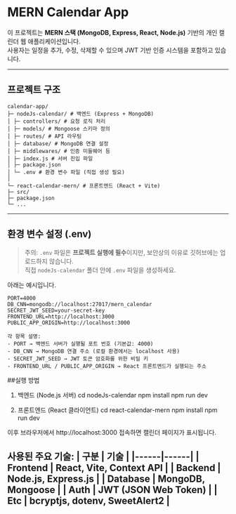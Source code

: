 # MERN Calendar App

이 프로젝트는 **MERN 스택 (MongoDB, Express, React, Node.js)** 기반의 개인 캘린더 웹 애플리케이션입니다.  
사용자는 일정을 추가, 수정, 삭제할 수 있으며 JWT 기반 인증 시스템을 포함하고 있습니다.

---
## 프로젝트 구조
```
calendar-app/
├─ nodeJs-calendar/ # 백엔드 (Express + MongoDB)
│ ├─ controllers/ # 요청 로직 처리
│ ├─ models/ # Mongoose 스키마 정의
│ ├─ routes/ # API 라우팅
│ ├─ database/ # MongoDB 연결 설정
│ ├─ middlewares/ # 인증 미들웨어 등
│ ├─ index.js # 서버 진입 파일
│ ├─ package.json
│ └─ .env # 환경 변수 파일 (직접 생성 필요)
│
└─ react-calendar-mern/ # 프론트엔드 (React + Vite)
├─ src/
├─ package.json
└─ ...
```
---

## 환경 변수 설정 (.env)

> 주의: `.env` 파일은 **프로젝트 실행에 필수**이지만, 보안상의 이유로 깃허브에는 업로드하지 않습니다.  
> 직접 `nodeJs-calendar` 폴더 안에 `.env` 파일을 생성하세요.  

아래는 예시입니다.

```env
PORT=4000
DB_CNN=mongodb://localhost:27017/mern_calendar
SECRET_JWT_SEED=your-secret-key
FRONTEND_URL=http://localhost:3000
PUBLIC_APP_ORIGIN=http://localhost:3000

각 항목 설명:
- PORT → 백엔드 서버가 실행될 포트 번호 (기본값: 4000)
- DB_CNN → MongoDB 연결 주소 (로컬 환경에서는 localhost 사용)
- SECRET_JWT_SEED → JWT 토큰 암호화를 위한 비밀 키
- FRONTEND_URL / PUBLIC_APP_ORIGIN → React 프론트엔드가 실행되는 주소
```
##실행 방법
1) 백엔드 (Node.js 서버)
cd nodeJs-calendar
npm install
npm run dev

2) 프론트엔드 (React 클라이언트)
cd react-calendar-mern
npm install
npm run dev

이후 브라우저에서 http://localhost:3000 접속하면 캘린더 페이지가 표시됩니다.

사용된 주요 기술:
| 구분 | 기술 |
|------|------|
| Frontend | React, Vite, Context API |
| Backend | Node.js, Express.js |
| Database | MongoDB, Mongoose |
| Auth | JWT (JSON Web Token) |
| Etc | bcryptjs, dotenv, SweetAlert2 |
---
